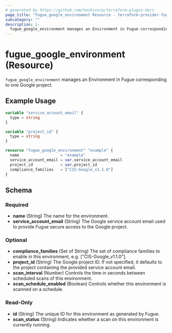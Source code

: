 ```yaml
---
# generated by https://github.com/hashicorp/terraform-plugin-docs
page_title: "fugue_google_environment Resource - terraform-provider-fugue"
subcategory: ""
description: |-
  fugue_google_environment manages an Environment in Fugue corresponding to one Google project.
---
```


# fugue_google_environment (Resource)

`fugue_google_environment` manages an Environment in Fugue corresponding to one Google project.

## Example Usage

```terraform
variable "service_account_email" {
  type = string
}

variable "project_id" {
  type = string
}

resource "fugue_google_environment" "example" {
  name                  = "example"
  service_account_email = var.service_account_email
  project_id            = var.project_id
  compliance_families   = ["CIS-Google_v1.1.0"]
}
```

<!-- schema generated by tfplugindocs -->
## Schema

### Required

- **name** (String) The name for the environment.
- **service_account_email** (String) The Google service account email used to provide Fugue secure access to the Google project.

### Optional

- **compliance_families** (Set of String) The set of compliance families to enable in this environment, e.g. ["CIS-Google_v1.1.0"].
- **project_id** (String) The Google project ID. If not specified, it defaults to the project containing the provided service account email.
- **scan_interval** (Number) Controls the time in seconds between scheduled scans of this environment.
- **scan_schedule_enabled** (Boolean) Controls whether this environment is scanned on a schedule.

### Read-Only

- **id** (String) The unique ID for this environment as generated by Fugue.
- **scan_status** (String) Indicates whether a scan on this environment is currently running.


